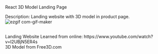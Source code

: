 React 3D Model Landing Page </br>

Description: Landing website with 3D model in product page.
![ezgif com-gif-maker](https://user-images.githubusercontent.com/76548491/127756355-f7f416ef-87ce-4f7e-9ea2-fee9ba4d4d07.gif)

</br>
Landing Website Learned from online: https://www.youtube.com/watch?v=I2UBjN5ER4s
</br>
3D Model from Free3D.com


